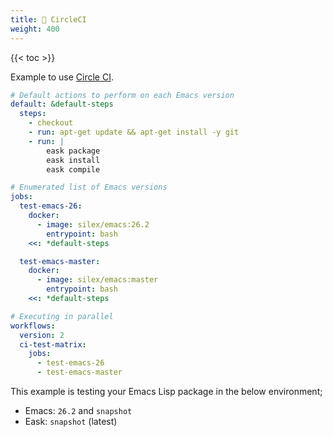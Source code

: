 ```yaml
---
title: 💠 CircleCI
weight: 400
---
```


{{< toc >}}

Example to use [Circle CI](https://circleci.com/).

```yml
# Default actions to perform on each Emacs version
default: &default-steps
  steps:
    - checkout
    - run: apt-get update && apt-get install -y git
    - run: |
        eask package
        eask install
        eask compile

# Enumerated list of Emacs versions
jobs:
  test-emacs-26:
    docker:
      - image: silex/emacs:26.2
        entrypoint: bash
    <<: *default-steps

  test-emacs-master:
    docker:
      - image: silex/emacs:master
        entrypoint: bash
    <<: *default-steps

# Executing in parallel
workflows:
  version: 2
  ci-test-matrix:
    jobs:
      - test-emacs-26
      - test-emacs-master
```

This example is testing your Emacs Lisp package in the below environment;

* Emacs: `26.2` and `snapshot`
* Eask: `snapshot` (latest)
